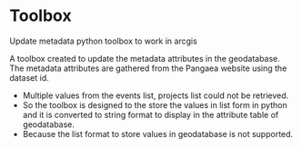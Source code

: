 # Toolbox
Update metadata python toolbox to work in arcgis

A toolbox created to update the metadata attributes in the geodatabase. 
The metadata attributes are gathered from the Pangaea website using the dataset id.

- Multiple values from the events list, projects list could not be retrieved. 
- So the toolbox is designed to the store the values in list form in python and it is converted to string format
  to display in the attribute table of geodatabase.
- Because the list format to store values in geodatabase is not supported.
